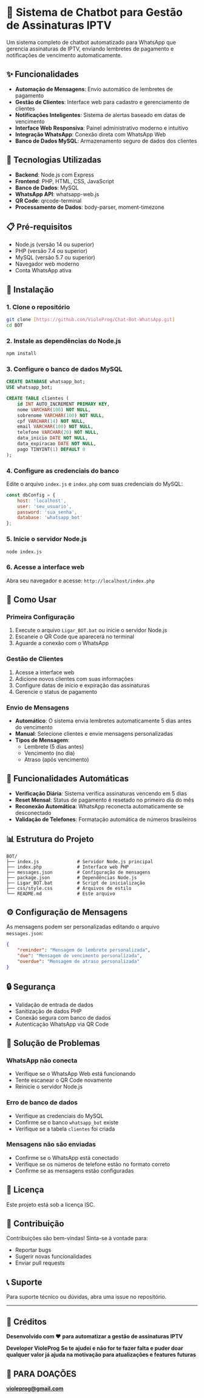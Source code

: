 # 🤖 Sistema de Chatbot para Gestão de Assinaturas IPTV

Um sistema completo de chatbot automatizado para WhatsApp que gerencia assinaturas de IPTV, enviando lembretes de pagamento e notificações de vencimento automaticamente.

## ✨ Funcionalidades

- **Automação de Mensagens**: Envio automático de lembretes de pagamento
- **Gestão de Clientes**: Interface web para cadastro e gerenciamento de clientes
- **Notificações Inteligentes**: Sistema de alertas baseado em datas de vencimento
- **Interface Web Responsiva**: Painel administrativo moderno e intuitivo
- **Integração WhatsApp**: Conexão direta com WhatsApp Web
- **Banco de Dados MySQL**: Armazenamento seguro de dados dos clientes

## 🚀 Tecnologias Utilizadas

- **Backend**: Node.js com Express
- **Frontend**: PHP, HTML, CSS, JavaScript
- **Banco de Dados**: MySQL
- **WhatsApp API**: whatsapp-web.js
- **QR Code**: qrcode-terminal
- **Processamento de Dados**: body-parser, moment-timezone

## 📋 Pré-requisitos

- Node.js (versão 14 ou superior)
- PHP (versão 7.4 ou superior)
- MySQL (versão 5.7 ou superior)
- Navegador web moderno
- Conta WhatsApp ativa

## 🔧 Instalação

### 1. Clone o repositório
```bash
git clone [https://github.com/VioleProg/Chat-Bot-WhatsApp.git]
cd BOT
```

### 2. Instale as dependências do Node.js
```bash
npm install
```

### 3. Configure o banco de dados MySQL
```sql
CREATE DATABASE whatsapp_bot;
USE whatsapp_bot;

CREATE TABLE clientes (
    id INT AUTO_INCREMENT PRIMARY KEY,
    nome VARCHAR(100) NOT NULL,
    sobrenome VARCHAR(100) NOT NULL,
    cpf VARCHAR(14) NOT NULL,
    email VARCHAR(100) NOT NULL,
    telefone VARCHAR(20) NOT NULL,
    data_inicio DATE NOT NULL,
    data_expiracao DATE NOT NULL,
    pago TINYINT(1) DEFAULT 0
);
```

### 4. Configure as credenciais do banco
Edite o arquivo `index.js` e `index.php` com suas credenciais do MySQL:
```javascript
const dbConfig = {
    host: 'localhost',
    user: 'seu_usuario',
    password: 'sua_senha',
    database: 'whatsapp_bot'
};
```

### 5. Inicie o servidor Node.js
```bash
node index.js
```

### 6. Acesse a interface web
Abra seu navegador e acesse: `http://localhost/index.php`

## 📱 Como Usar

### Primeira Configuração
1. Execute o arquivo `Ligar_BOT.bat` ou inicie o servidor Node.js
2. Escaneie o QR Code que aparecerá no terminal
3. Aguarde a conexão com o WhatsApp

### Gestão de Clientes
1. Acesse a interface web
2. Adicione novos clientes com suas informações
3. Configure datas de início e expiração das assinaturas
4. Gerencie o status de pagamento

### Envio de Mensagens
- **Automático**: O sistema envia lembretes automaticamente 5 dias antes do vencimento
- **Manual**: Selecione clientes e envie mensagens personalizadas
- **Tipos de Mensagem**:
  - Lembrete (5 dias antes)
  - Vencimento (no dia)
  - Atraso (após vencimento)

## 🔄 Funcionalidades Automáticas

- **Verificação Diária**: Sistema verifica assinaturas vencendo em 5 dias
- **Reset Mensal**: Status de pagamento é resetado no primeiro dia do mês
- **Reconexão Automática**: WhatsApp reconecta automaticamente se desconectado
- **Validação de Telefones**: Formatação automática de números brasileiros

## 📊 Estrutura do Projeto

```
BOT/
├── index.js              # Servidor Node.js principal
├── index.php             # Interface web PHP
├── messages.json         # Configuração de mensagens
├── package.json          # Dependências Node.js
├── Ligar_BOT.bat         # Script de inicialização
├── css/style.css         # Arquivos de estilo
└── README.md             # Este arquivo
```

## ⚙️ Configuração de Mensagens

As mensagens podem ser personalizadas editando o arquivo `messages.json`:

```json
{
    "reminder": "Mensagem de lembrete personalizada",
    "due": "Mensagem de vencimento personalizada",
    "overdue": "Mensagem de atraso personalizada"
}
```

## 🔒 Segurança

- Validação de entrada de dados
- Sanitização de dados PHP
- Conexão segura com banco de dados
- Autenticação WhatsApp via QR Code

## 🐛 Solução de Problemas

### WhatsApp não conecta
- Verifique se o WhatsApp Web está funcionando
- Tente escanear o QR Code novamente
- Reinicie o servidor Node.js

### Erro de banco de dados
- Verifique as credenciais do MySQL
- Confirme se o banco `whatsapp_bot` existe
- Verifique se a tabela `clientes` foi criada

### Mensagens não são enviadas
- Confirme se o WhatsApp está conectado
- Verifique se os números de telefone estão no formato correto
- Confirme se as mensagens estão configuradas

## 📝 Licença

Este projeto está sob a licença ISC.

## 🤝 Contribuição

Contribuições são bem-vindas! Sinta-se à vontade para:
- Reportar bugs
- Sugerir novas funcionalidades
- Enviar pull requests

## 📞 Suporte

Para suporte técnico ou dúvidas, abra uma issue no repositório.

---


## 🤝 Créditos
**Desenvolvido com ❤️ para automatizar a gestão de assinaturas IPTV** 

**Developer VioleProg**
**Se te ajudei e não for te fazer falta e puder doar qualquer valor já ajuda na motivação para atualizações e features futuras**

## 🤝 PARA DOAÇÕES
**violeprog@gmail.com**